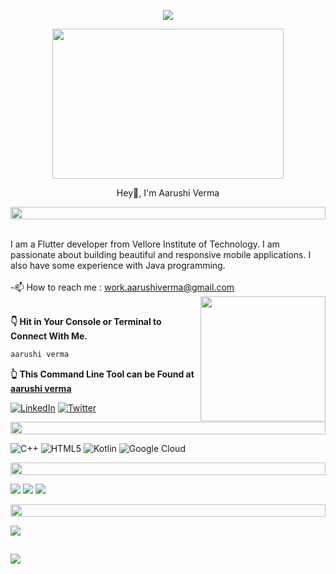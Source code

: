 <p align="center">
<img src="https://readme-typing-svg.herokuapp.com?font=Orbitron&size=40&color=%2379A500&height=67&duration=3000&center=true&lines=%F0%9F%85%B6%F0%9F%86%81%F0%9F%85%B4%F0%9F%85%B4%F0%9F%86%83%F0%9F%85%B8%F0%9F%85%BD%F0%9F%85%B6%F0%9F%86%82">
   
<!--🖼️RICK-->
<p align="center">
<img src="[https://c.tenor.com/p7IgwS17V0sAAAAC/rtj-rick-and-morty.gif](https://media.tenor.com/-KgmJMneKM8AAAAC/hello-anime.gif)" height="240" width="370">
   
<p align="center">Hey👋, I'm Aarushi Verma</p>

<!--📏LINE--><img src="https://i.imgur.com/dBaSKWF.gif" height="20" width="100%">
<br> I am a Flutter developer from Vellore Institute of Technology. I am passionate about building beautiful and responsive mobile applications. I also have some experience with Java programming.<br><br>-📫 How to reach me : work.aarushiverma@gmail.com
<img align='right' src="https://media.giphy.com/media/M9gbBd9nbDrOTu1Mqx/giphy.gif" width="200" height="200">
   
<br>
<b>👇 Hit in Your Console or Terminal to Connect With Me.</b>

```bash
aarushi verma
```
**👆 This Command Line Tool can be Found at [aarushi verma](https://github.com/aarushivermaaa)**

[![LinkedIn](https://img.shields.io/badge/LinkedIn-%230077B5.svg?logo=linkedin&logoColor=white)](https://www.linkedin.com/in/aarushi-verma-a72ba4226/) 
[![Twitter](https://img.shields.io/badge/Twitter-%231DA1F2.svg?logo=Twitter&logoColor=white)](https://twitter.com/aarushiaverma) 

<p align="center">
<img src="https://i.imgur.com/dBaSKWF.gif" height="20" width="100%">
     
![C++](https://img.shields.io/badge/c++-%2300599C.svg?style=for-the-badge&logo=c%2B%2B&logoColor=white) ![HTML5](https://img.shields.io/badge/html5-%23E34F26.svg?style=for-the-badge&logo=html5&logoColor=white) ![Kotlin](https://img.shields.io/badge/kotlin-%230095D5.svg?style=for-the-badge&logo=kotlin&logoColor=white) ![Google Cloud](https://img.shields.io/badge/Google%20Cloud-%234285F4.svg?style=for-the-badge&logo=google-cloud&logoColor=white)
   
<p align="center">
<img src="https://i.imgur.com/dBaSKWF.gif" height="20" width="100%">

  
![](http://github-profile-summary-cards.vercel.app/api/cards/profile-details?username=aarushivermaaa&theme=radical)
  ![](http://github-profile-summary-cards.vercel.app/api/cards/repos-per-language?username=aarushivermaaa&theme=moonlight)
 ![](http://github-profile-summary-cards.vercel.app/api/cards/most-commit-language?username=aarushivermaaa&theme=moonlight)
   
   
<p align="center">
<img src="https://i.imgur.com/dBaSKWF.gif" height="20" width="100%">
      
![](https://github-profile-trophy.vercel.app/?username=aarushivermaaa&theme=radical&no-frame=true&no-bg=false&margin-w=4)
  
##
![](https://komarev.com/ghpvc/?username=aarushivermaaa&color=blue) 


